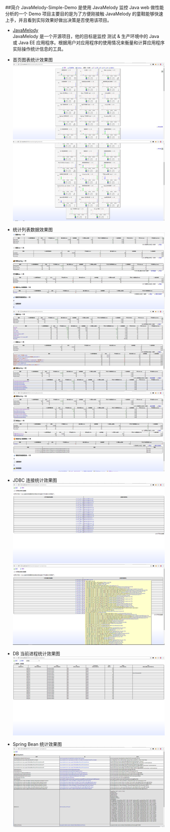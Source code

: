 ##简介
JavaMelody-Simple-Demo 是使用 JavaMelody 监控 Java web 做性能分析的一个 Demo 项目主要目的是为了方便刚接触 JavaMelody 的童鞋能够快速上手，并且看到实际效果好做出决策是否使用该项目。
 
 - [JavaMelody](#https://github.com/javamelody/javamelody/wiki)  
 JavaMelody 是一个开源项目，他的目标是监控 测试 & 生产环境中的 Java 或 Java EE 应用程序。根据用户对应用程序的使用情况来衡量和计算应用程序实际操作统计信息的工具。
 
 - 首页图表统计效果图
![首页图表统计](https://github.com/alertisme/JavaMelody-Simple-Demo/blob/master/src/main/webapp/static/imgs/main-chart.png "首页图表统计")
![首页图表统计](https://github.com/alertisme/JavaMelody-Simple-Demo/blob/master/src/main/webapp/static/imgs/main-chart2.png "首页图表统计")

 - 统计列表数据效果图
![统计列表数据效果图](https://github.com/alertisme/JavaMelody-Simple-Demo/blob/master/src/main/webapp/static/imgs/main-list.png "统计列表数据效果图")
![统计列表数据效果图-详情](https://github.com/alertisme/JavaMelody-Simple-Demo/blob/master/src/main/webapp/static/imgs/main-list-info.png "统计列表数据效果图")
![统计列表数据效果图-详情-2](https://github.com/alertisme/JavaMelody-Simple-Demo/blob/master/src/main/webapp/static/imgs/main-list-info2.png "统计列表数据效果图")

- JDBC 连接统计效果图
![JDBC 连接统计效果图](https://github.com/alertisme/JavaMelody-Simple-Demo/blob/master/src/main/webapp/static/imgs/jdbc.png "JDBC 连接统计效果图")
![JDBC 连接统计效果图 info](https://github.com/alertisme/JavaMelody-Simple-Demo/blob/master/src/main/webapp/static/imgs/jdbc2.png "JDBC 连接统计效果图 info")

- DB 当前进程统计效果图
![DB 当前进程统计效果图](https://github.com/alertisme/JavaMelody-Simple-Demo/blob/master/src/main/webapp/static/imgs/db.png "DB 当前进程统计效果图")

- Spring Bean 统计效果图 
![Spring Bean 统计效果图](https://github.com/alertisme/JavaMelody-Simple-Demo/blob/master/src/main/webapp/static/imgs/bean.png "Spring Bean 统计效果图")




